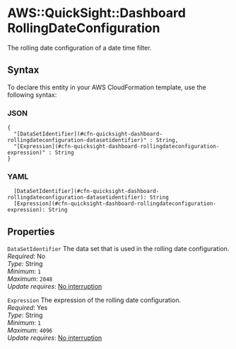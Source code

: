 # AWS::QuickSight::Dashboard RollingDateConfiguration<a name="aws-properties-quicksight-dashboard-rollingdateconfiguration"></a>

The rolling date configuration of a date time filter\.

## Syntax<a name="aws-properties-quicksight-dashboard-rollingdateconfiguration-syntax"></a>

To declare this entity in your AWS CloudFormation template, use the following syntax:

### JSON<a name="aws-properties-quicksight-dashboard-rollingdateconfiguration-syntax.json"></a>

```
{
  "[DataSetIdentifier](#cfn-quicksight-dashboard-rollingdateconfiguration-datasetidentifier)" : String,
  "[Expression](#cfn-quicksight-dashboard-rollingdateconfiguration-expression)" : String
}
```

### YAML<a name="aws-properties-quicksight-dashboard-rollingdateconfiguration-syntax.yaml"></a>

```
  [DataSetIdentifier](#cfn-quicksight-dashboard-rollingdateconfiguration-datasetidentifier): String
  [Expression](#cfn-quicksight-dashboard-rollingdateconfiguration-expression): String
```

## Properties<a name="aws-properties-quicksight-dashboard-rollingdateconfiguration-properties"></a>

`DataSetIdentifier` <a name="cfn-quicksight-dashboard-rollingdateconfiguration-datasetidentifier"></a>
The data set that is used in the rolling date configuration\.  
_Required_: No  
_Type_: String  
_Minimum_: `1`  
_Maximum_: `2048`  
_Update requires_: [No interruption](https://docs.aws.amazon.com/AWSCloudFormation/latest/UserGuide/using-cfn-updating-stacks-update-behaviors.html#update-no-interrupt)

`Expression` <a name="cfn-quicksight-dashboard-rollingdateconfiguration-expression"></a>
The expression of the rolling date configuration\.  
_Required_: Yes  
_Type_: String  
_Minimum_: `1`  
_Maximum_: `4096`  
_Update requires_: [No interruption](https://docs.aws.amazon.com/AWSCloudFormation/latest/UserGuide/using-cfn-updating-stacks-update-behaviors.html#update-no-interrupt)
